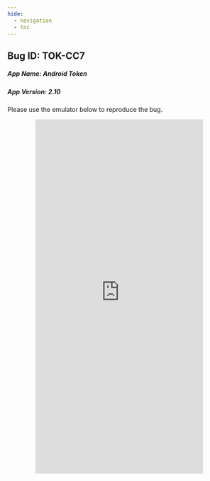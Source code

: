 ```yaml
---
hide:
  - navigation 
  - toc        
---
```


<style>
  .md-tabs {
  display: none;
  visibility: hidden;
  }
</style>

## Bug ID: TOK-CC7
##### App Name: Android Token 
##### App Version: 2.10 


Please use the emulator below to reproduce the bug.

<p align="center">
<iframe
  src="https://appetize.io/embed/nkrub0uk99k2hugzzez1v05c1c?device=nexus5&scale=75&orientation=portrait&osVersion=7.1"
  width="378px" height="800px" frameborder="0" scrolling="no"></iframe>
  </p>